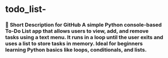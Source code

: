 # todo_list-
### 📝 **Short Description for GitHub**  A simple Python console-based To-Do List app that allows users to view, add, and remove tasks using a text menu. It runs in a loop until the user exits and uses a list to store tasks in memory. Ideal for beginners learning Python basics like loops, conditionals, and lists.
